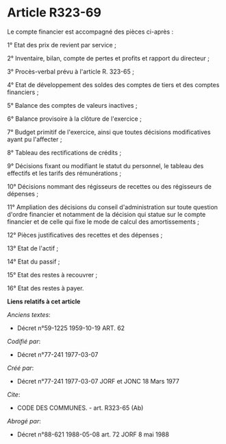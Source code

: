 # Article R323-69

Le compte financier est accompagné des pièces ci-après :

1° Etat des prix de revient par service ;

2° Inventaire, bilan, compte de pertes et profits et rapport du directeur ;

3° Procès-verbal prévu à l'article R. 323-65 ;

4° Etat de développement des soldes des comptes de tiers et des comptes financiers ;

5° Balance des comptes de valeurs inactives ;

6° Balance provisoire à la clôture de l'exercice ;

7° Budget primitif de l'exercice, ainsi que toutes décisions modificatives ayant pu l'affecter ;

8° Tableau des rectifications de crédits ;

9° Décisions fixant ou modifiant le statut du personnel, le tableau des effectifs et les tarifs des rémunérations ;

10° Décisions nommant des régisseurs de recettes ou des régisseurs de dépenses ;

11° Ampliation des décisions du conseil d'administration sur toute question d'ordre financier et notamment de la décision qui
statue sur le compte financier et de celle qui fixe le mode de calcul des amortissements ;

12° Pièces justificatives des recettes et des dépenses ;

13° Etat de l'actif ;

14° Etat du passif ;

15° Etat des restes à recouvrer ;

16° Etat des restes à payer.

**Liens relatifs à cet article**

_Anciens textes_:

  - Décret n°59-1225 1959-10-19 ART. 62

_Codifié par_:

  - Décret n°77-241 1977-03-07

_Créé par_:

  - Décret n°77-241 1977-03-07 JORF et JONC 18 Mars 1977

_Cite_:

  - CODE DES COMMUNES. - art. R323-65 (Ab)

_Abrogé par_:

  - Décret n°88-621 1988-05-08 art. 72 JORF 8 mai 1988
